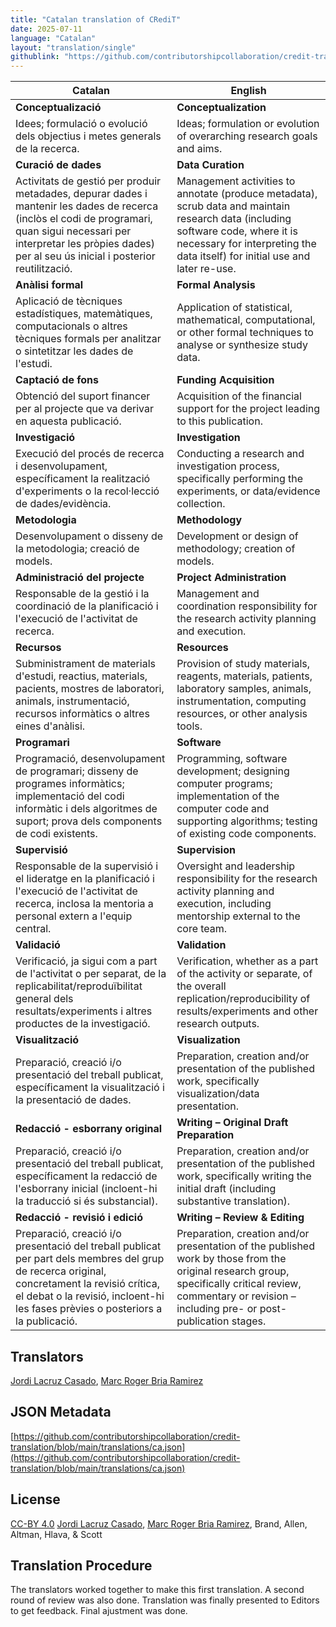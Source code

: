 ```yaml
---
title: "Catalan translation of CRediT"
date: 2025-07-11
language: "Catalan"
layout: "translation/single"
githublink: "https://github.com/contributorshipcollaboration/credit-translation/blob/main/translations/ca.json"
---
```


| Catalan | English |
| --- | --- |
| **Conceptualizació** | **Conceptualization** |
| Idees; formulació o evolució dels objectius i metes generals de la recerca. | Ideas; formulation or evolution of overarching research goals and aims. |
| **Curació de dades** | **Data Curation** |
| Activitats de gestió per produir metadades, depurar dades i mantenir les dades de recerca (inclòs el codi de programari, quan sigui necessari per interpretar les pròpies dades) per al seu ús inicial i posterior reutilització. | Management activities to annotate (produce metadata), scrub data and maintain research data (including software code, where it is necessary for interpreting the data itself) for initial use and later re-use. |
| **Anàlisi formal** | **Formal Analysis** |
| Aplicació de tècniques estadístiques, matemàtiques, computacionals o altres tècniques formals per analitzar o sintetitzar les dades de l'estudi. | Application of statistical, mathematical, computational, or other formal techniques to analyse or synthesize study data. |
| **Captació de fons** | **Funding Acquisition** |
| Obtenció del suport financer per al projecte que va derivar en aquesta publicació. | Acquisition of the financial support for the project leading to this publication. |
| **Investigació** | **Investigation** |
| Execució del procés de recerca i desenvolupament, específicament la realització d'experiments o la recol·lecció de dades/evidència. | Conducting a research and investigation process, specifically performing the experiments, or data/evidence collection. |
| **Metodologia** | **Methodology** |
| Desenvolupament o disseny de la metodologia; creació de models. | Development or design of methodology; creation of models. |
| **Administració del projecte** | **Project Administration** |
| Responsable de la gestió i la coordinació de la planificació i l'execució de l'activitat de recerca. | Management and coordination responsibility for the research activity planning and execution. |
| **Recursos** | **Resources** |
| Subministrament de materials d'estudi, reactius, materials, pacients, mostres de laboratori, animals, instrumentació, recursos informàtics o altres eines d'anàlisi. | Provision of study materials, reagents, materials, patients, laboratory samples, animals, instrumentation, computing resources, or other analysis tools. |
| **Programari** | **Software** |
| Programació, desenvolupament de programari; disseny de programes informàtics; implementació del codi informàtic i dels algoritmes de suport; prova dels components de codi existents. | Programming, software development; designing computer programs; implementation of the computer code and supporting algorithms; testing of existing code components. |
| **Supervisió** | **Supervision** |
| Responsable de la supervisió i el lideratge en la planificació i l'execució de l'activitat de recerca, inclosa la mentoria a personal extern a l'equip central. | Oversight and leadership responsibility for the research activity planning and execution, including mentorship external to the core team. |
| **Validació** | **Validation** |
| Verificació, ja sigui com a part de l'activitat o per separat, de la replicabilitat/reproduïbilitat general dels resultats/experiments i altres productes de la investigació. | Verification, whether as a part of the activity or separate, of the overall replication/reproducibility of results/experiments and other research outputs. |
| **Visualització** | **Visualization** |
| Preparació, creació i/o presentació del treball publicat, específicament la visualització i la presentació de dades. | Preparation, creation and/or presentation of the published work, specifically visualization/data presentation. |
| **Redacció - esborrany original** | **Writing – Original Draft Preparation** |
| Preparació, creació i/o presentació del treball publicat, específicament la redacció de l'esborrany inicial (incloent-hi la traducció si és substancial). | Preparation, creation and/or presentation of the published work, specifically writing the initial draft (including substantive translation). |
| **Redacció - revisió i edició** | **Writing – Review & Editing** |
| Preparació, creació i/o presentació del treball publicat per part dels membres del grup de recerca original, concretament la revisió crítica, el debat o la revisió, incloent-hi les fases prèvies o posteriors a la publicació. | Preparation, creation and/or presentation of the published work by those from the original research group, specifically critical review, commentary or revision – including pre- or post-publication stages. |

## Translators

[Jordi  Lacruz Casado](https://orcid.org/0000-0002-5053-6941), [Marc Roger Bria Ramirez](https://orcid.org/0000-0001-8485-8941)

## JSON Metadata

[https://github.com/contributorshipcollaboration/credit-translation/blob/main/translations/ca.json](https://github.com/contributorshipcollaboration/credit-translation/blob/main/translations/ca.json)

## License

[CC-BY 4.0](https://creativecommons.org/licenses/by/4.0/) [Jordi  Lacruz Casado](https://orcid.org/0000-0002-5053-6941), [Marc Roger Bria Ramirez](https://orcid.org/0000-0001-8485-8941), Brand, Allen, Altman, Hlava, & Scott

## Translation Procedure

The translators worked together to make this first translation. A second round of review was also done. Translation was finally presented to Editors to get feedback. Final ajustment was done.